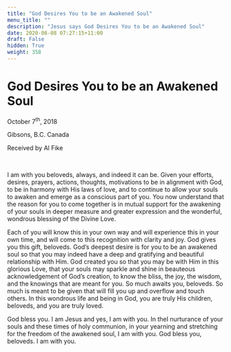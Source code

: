 ```yaml
---
title: "God Desires You to be an Awakened Soul"
menu_title: ""
description: "Jesus says God Desires You to be an Awakened Soul"
date: 2020-06-08 07:27:15+11:00
draft: False
hidden: True
weight: 358
---
```

# God Desires You to be an Awakened Soul

October 7<sup>th</sup>, 2018

Gibsons, B.C. Canada

Received by Al Fike

 

I am with you beloveds, always, and indeed it can be. Given your efforts, desires, prayers, actions, thoughts, motivations to be in alignment with God, to be in harmony with His laws of love, and to continue to allow your souls to awaken and emerge as a conscious part of you. You now understand that the reason for you to come together is in mutual support for the awakening of your souls in deeper measure and greater expression and the wonderful, wondrous blessing of the Divine Love. 

Each of you will know this in your own way and will experience this in your own time, and will come to this recognition with clarity and joy. God gives you this gift, beloveds. God’s deepest desire is for you to be an awakened soul so that you may indeed have a deep and gratifying and beautiful relationship with Him. God created you so that you may be with Him in this glorious Love, that your souls may sparkle and shine in beauteous acknowledgement of God’s creation, to know the bliss, the joy, the wisdom, and the knowings that are meant for you. So much awaits you, beloveds. So much is meant to be given that will fill you up and overflow and touch others. In this wondrous life and being in God, you are truly His children, beloveds, and you are truly loved. 

God bless you. I am Jesus and yes, I am with you. In theI nurturance of your souls and these times of holy communion, in your yearning and stretching for the freedom of the awakened soul, I am with you. God bless you, beloveds. I am with you. 